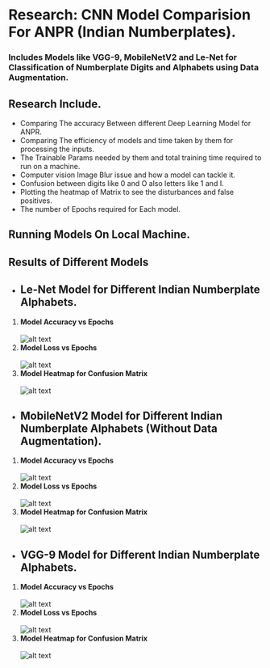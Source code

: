 # Research: CNN Model Comparision For ANPR (Indian Numberplates).
### Includes Models like VGG-9, MobileNetV2 and Le-Net for Classification of Numberplate Digits and Alphabets using Data Augmentation.
## Research Include.
- Comparing The accuracy Between different Deep Learning Model for ANPR.
- Comparing The efficiency of models and time taken by them for processing the inputs.
- The Trainable Params needed by them and total training time required to run on a machine.
- Computer vision Image Blur issue and how a model can tackle it.
- Confusion between digits like 0 and O also letters like 1 and I.
- Plotting the heatmap of Matrix to see the disturbances and false positives.
- The number of Epochs required for Each model.

## Running Models On Local Machine.

## Results of Different Models

- ## Le-Net Model for Different Indian Numberplate Alphabets.
 1. **Model Accuracy vs Epochs** <br/> <br/>
  ![alt text](https://github.com/droidy12527/DeepLearningModelComparision/blob/master/Le-Net%20Acc.jpeg?raw=true)
 2. **Model Loss vs Epochs** <br/> <br/>
  ![alt text](https://github.com/droidy12527/DeepLearningModelComparision/blob/master/Le-Net%20Loss.jpeg?raw=true)
 3. **Model Heatmap for Confusion Matrix** <br/> <br/>
  ![alt text](https://github.com/droidy12527/DeepLearningModelComparision/blob/master/LeNet%20Heatmap.jpeg?raw=true)

- ## MobileNetV2 Model for Different Indian Numberplate Alphabets (Without Data Augmentation).
 1. **Model Accuracy vs Epochs** <br/> <br/>
  ![alt text](https://github.com/droidy12527/DeepLearningModelComparision/blob/master/MobileNetV2%20Acc.jpeg?raw=true)
 2. **Model Loss vs Epochs** <br/> <br/>
  ![alt text](https://github.com/droidy12527/DeepLearningModelComparision/blob/master/MobileNetV2%20Loss.jpeg?raw=true)
 3. **Model Heatmap for Confusion Matrix**<br/> <br/>
  ![alt text](https://github.com/droidy12527/DeepLearningModelComparision/blob/master/MobileNetV2%20Heatmap.jpeg?raw=true)

- ## VGG-9 Model for Different Indian Numberplate Alphabets.
 1. **Model Accuracy vs Epochs** <br/> <br/>
  ![alt text](https://github.com/droidy12527/DeepLearningModelComparision/blob/master/VGG%20Accuracy.jpeg?raw=true)
 2. **Model Loss vs Epochs** <br/> <br/>
  ![alt text](https://github.com/droidy12527/DeepLearningModelComparision/blob/master/VGG%20Loss.jpeg?raw=true)
 3. **Model Heatmap for Confusion Matrix** <br/> <br/>
  ![alt text](https://github.com/droidy12527/DeepLearningModelComparision/blob/master/VGG%20Heatmap.jpeg?raw=true)
